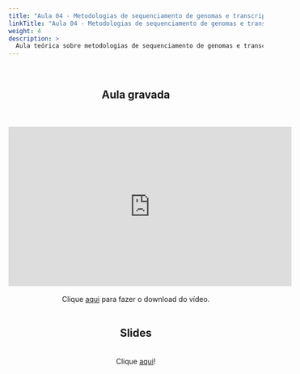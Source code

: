 ```yaml
---
title: "Aula 04 - Metodologias de sequenciamento de genomas e transcriptomas"
linkTitle: "Aula 04 - Metodologias de sequenciamento de genomas e transcriptomas"
weight: 4
description: >
  Aula teórica sobre metodologias de sequenciamento de genomas e transcriptomas, comparação entre métodos e aplicações
---
```

<br>
<div align="center">
<h2>Aula gravada</h2>
<br><br>
<iframe width="560" height="315" src="https://www.youtube.com/embed/vdb0W3iVwa4" frameborder="0" allow="accelerometer; autoplay; clipboard-write; encrypted-media; gyroscope; picture-in-picture" allowfullscreen></iframe>
<br><br>
Clique <a href="https://photos.app.goo.gl/JCYQpSizsiUvaVxt8">aqui</a> para fazer o download do vídeo. 
<br><br>

<h2>Slides</h2>
<br>
Clique <a href="https://github.com/desirrepetters/cursogenomicaegenetica.ufpr/raw/master/userguide/content/pt-br/docs/teoricas/slides/aula_04.pdf">aqui</a>!
<br><br>

</div>